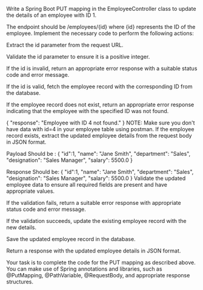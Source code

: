 Write a Spring Boot PUT mapping in the EmployeeController class to update the details of an employee with ID 1.


The endpoint should be /employees/{id} where {id} represents the ID of the employee. Implement the necessary code to perform the following actions:



Extract the id parameter from the request URL.

Validate the id parameter to ensure it is a positive integer.

If the id is invalid, return an appropriate error response with a suitable status code and error message.

If the id is valid, fetch the employee record with the corresponding ID from the database.

If the employee record does not exist, return an appropriate error response indicating that the employee with the specified ID was not found.

{
    "response": "Employee with ID 4 not found."
}
NOTE:
Make sure you don't have data with id=4 in your employee table using postman.
If the employee record exists, extract the updated employee details from the request body in JSON format.

Payload Should be :
{
"id":1,
 "name": "Jane Smith",
 "department": "Sales",
 "designation": "Sales Manager",
 "salary": 5500.0
}

Response Should be:
{
"id":1,
 "name": "Jane Smith",
 "department": "Sales",
 "designation": "Sales Manager",
 "salary": 5500.0
}
Validate the updated employee data to ensure all required fields are present and have appropriate values.

If the validation fails, return a suitable error response with appropriate status code and error message.

If the validation succeeds, update the existing employee record with the new details.

Save the updated employee record in the database.

Return a response with the updated employee details in JSON format.

Your task is to complete the code for the PUT mapping as described above. You can make use of Spring annotations and libraries, such as @PutMapping, @PathVariable, @RequestBody, and appropriate response structures.

